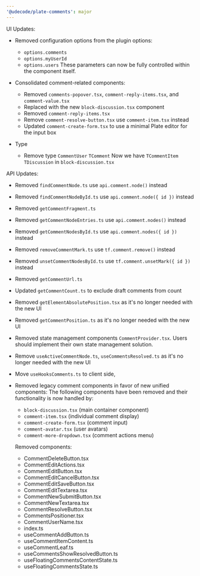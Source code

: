 ```yaml
---
'@udecode/plate-comments': major
---
```


UI Updates:

- Removed configuration options from the plugin options:

  - `options.comments`
  - `options.myUserId`
  - `options.users` These parameters can now be fully controlled within the component itself.

- Consolidated comment-related components:

  - Removed `comments-popover.tsx`, `comment-reply-items.tsx`, and `comment-value.tsx`
  - Replaced with the new `block-discussion.tsx` component
  - Removed `comment-reply-items.tsx`
  - Remove `comment-resolve-button.tsx` use `comment-item.tsx` instead
  - Updated `comment-create-form.tsx` to use a minimal Plate editor for the input box

- Type
  - Remove type `CommentUser` `TComment` Now we have `TCommentItem` `TDiscussion` in `block-discussion.tsx`

API Updates:

- Removed `findCommentNode.ts` use `api.comment.node()` instead
- Removed `findCommentNodeById.ts` use `api.comment.node({ id })` instead
- Removed `getCommentFragment.ts`
- Removed `getCommentNodeEntries.ts` use `api.comment.nodes()` instead
- Removed `getCommentNodesById.ts` use `api.comment.nodes({ id })` instead
- Removed `removeCommentMark.ts` use `tf.comment.remove()` instead
- Removed `unsetCommentNodesById.ts` use `tf.comment.unsetMark({ id })` instead
- Removed `getCommentUrl.ts`
- Updated `getCommentCount.ts` to exclude draft comments from count
- Removed `getElementAbsolutePosition.tsx` as it's no longer needed with the new UI
- Removed `getCommentPosition.ts` as it's no longer needed with the new UI
- Removed state management components `CommentProvider.tsx`. Users should implement their own state management solution.
- Remove `useActiveCommentNode.ts`, `useCommentsResolved.ts` as it's no longer needed with the new UI
- Move `useHooksComments.ts` to client side,

- Removed legacy comment components in favor of new unified components:
  The following components have been removed and their functionality is now handled by:

  - `block-discussion.tsx` (main container component)
  - `comment-item.tsx` (individual comment display)
  - `comment-create-form.tsx` (comment input)
  - `comment-avatar.tsx` (user avatars)
  - `comment-more-dropdown.tsx` (comment actions menu)

  Removed components:

  - CommentDeleteButton.tsx
  - CommentEditActions.tsx
  - CommentEditButton.tsx
  - CommentEditCancelButton.tsx
  - CommentEditSaveButton.tsx
  - CommentEditTextarea.tsx
  - CommentNewSubmitButton.tsx
  - CommentNewTextarea.tsx
  - CommentResolveButton.tsx
  - CommentsPositioner.tsx
  - CommentUserName.tsx
  - index.ts
  - useCommentAddButton.ts
  - useCommentItemContent.ts
  - useCommentLeaf.ts
  - useCommentsShowResolvedButton.ts
  - useFloatingCommentsContentState.ts
  - useFloatingCommentsState.ts
